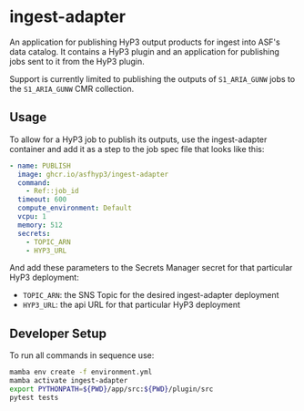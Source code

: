 # ingest-adapter

An application for publishing HyP3 output products for ingest into ASF's data catalog. 
It contains a HyP3 plugin and an application for publishing jobs sent to it from the HyP3 plugin.

Support is currently limited to publishing the outputs of `S1_ARIA_GUNW` jobs to the `S1_ARIA_GUNW` CMR collection.

## Usage

To allow for a HyP3 job to publish its outputs, use the ingest-adapter container and add it as a step to the job spec file
that looks like this:

```yaml
- name: PUBLISH
  image: ghcr.io/asfhyp3/ingest-adapter
  command:
    - Ref::job_id
  timeout: 600
  compute_environment: Default
  vcpu: 1
  memory: 512
  secrets:
    - TOPIC_ARN
    - HYP3_URL
```

And add these parameters to the Secrets Manager secret for that particular HyP3 deployment:
- `TOPIC_ARN`: the SNS Topic for the desired ingest-adapter deployment
- `HYP3_URL`: the api URL for that particular HyP3 deployment

## Developer Setup

To run all commands in sequence use:

```bash
mamba env create -f environment.yml
mamba activate ingest-adapter
export PYTHONPATH=${PWD}/app/src:${PWD}/plugin/src
pytest tests
```
